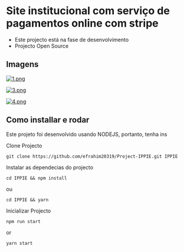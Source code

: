 # Site institucional com serviço de pagamentos online com stripe

- Este projecto está na fase de desenvolvimento
- Projecto Open Source

## Imagens
[![1.png](https://i.postimg.cc/KjNYRk2d/1.png)](https://postimg.cc/H8rmNLj2)

[![3.png](https://i.postimg.cc/zX4f3rZD/3.png)](https://postimg.cc/ZCFmDX5X)

[![4.png](https://i.postimg.cc/85Y2wTbj/4.png)](https://postimg.cc/0MpXyRFs)


## Como installar e rodar
Este projeto foi desenvolvido usando NODEJS, portanto, tenha ins

Clone Projecto

```
git clone https://github.com/efrahim20319/Project-IPPIE.git IPPIE
```
Instalar as dependecias do projecto
```
cd IPPIE && npm install
```
ou
```
cd IPPIE && yarn
```

Inicializar Projecto
```
npm run start
```
or
```
yarn start
```
